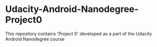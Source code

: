 # Udacity-Android-Nanodegree-Project0
This repository contains 'Project 0' developed as a part of the Udacity Android Nanodegree course
